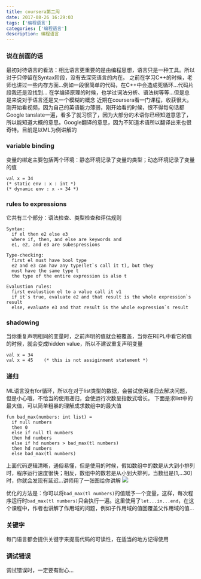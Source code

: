 ```yaml
---
title: coursera第二周
date: 2017-08-26 16:29:03
tags: ['编程语言']
categories: ['编程语言']
description: 编程语言
---
```


### 说在前面的话
最初对待语言的看法：相比语言更重要的是由编程思想，语言只是一种工具。所以对于只停留在Syntax阶段，没有去深究语言的内在。
之前在学习C++的时候，老师也讲过一些内存方面...例如一段很简单的代码，在C++中会造成死循环...代码片段我还是没找到...
在学编译原理的时候，也学过词法分析、语法树等等...但是总是来说对于语言还是又一个模糊的概念
近期在coursera看一门课程，收获很大。刚开始看视频，因为自己的英语能力薄弱，刚开始看的时候，恨不得每句话都Google tanslate一遍，看多了就习惯了，因为大部分的术语你已经知道意思了，所以能知道大概的意思。Google翻译的意思，因为不知道术语所以翻译出来也很奇特。目前是以ML为例讲解的

### variable binding
变量的绑定主要包括两个环境：静态环境记录了变量的类型；动态环境记录了变量的值
```ML
val x = 34
(* static env : x : int *)
(* dynamic env : x -> 34 *)
```

### rules to expressions
它共有三个部分：语法检查、类型检查和评估规则
```ML
Syntax:
  if el then e2 else e3
  where if, then, and else are keywords and
  e1, e2, and e3 are subespressions

Type-checking:
  first el must have bool type
  e2 and e3 can hav any type(let`s call it t), but they
  must have the same type t
  the type of the entire expression is also t

Evalustion rules:
  first evalustion el to a value call it v1
  if it`s true, evaluate e2 and that result is the whole expression`s result
  else, evaluate e3 and that result is the whole expression`s result
```

### shadowing
当你重复声明相同的变量时，之前声明的值就会被覆盖，当你在REPL中看它的值的时候，就会变成hidden value，所以不建议重复声明变量
```ML
val x = 34
val x = 45    (* this is not assiginment statement *)
```

### 递归
ML语言没有for循环，所以在对于list类型的数据，会尝试使用递归去解决问题，但是小心哦，不恰当的使用递归，会使运行次数呈指数式增长。
下面是求list中的最大值，可以简单粗暴的理解成求数组中的最大值
```ML
fun bad_max(numbers: int list) =
  if null numbers
  then 0
  else if null tl numbers
  then hd numbers
  else if hd numbers > bad_max(tl numbers)
  then hd numbers
  else bad_max(tl numbers)
```
上面代码逻辑清晰，通俗易懂，但是使用的时候，假如数组中的数是从大到小排列时，程序运行速度很快；相反，数组中的数若是从小到大排列，当数组是[1,...30]时，你就会发现有延迟...讲师用了一张图给你讲解
![](http://res.cloudinary.com/dwudaridr/image/upload/v1503738949/WX20170825-142135_2x_oq3vsb.png)

优化的方法是：你可以将`bad_max(tl numbers)`的值赋予一个变量，这样，每次程序运行时`bad_max(tl numbers)`只会执行一遍。这里使用了`let...in...end`，在这个课程中，作者也讲解了作用域的问题，例如子作用域的值回覆盖父作用域的值...

### 关键字
每门语言都会提供关键字来提高代码的可读性，在适当的地方记得使用

### 调试错误
调试错误时，一定要有耐心...
